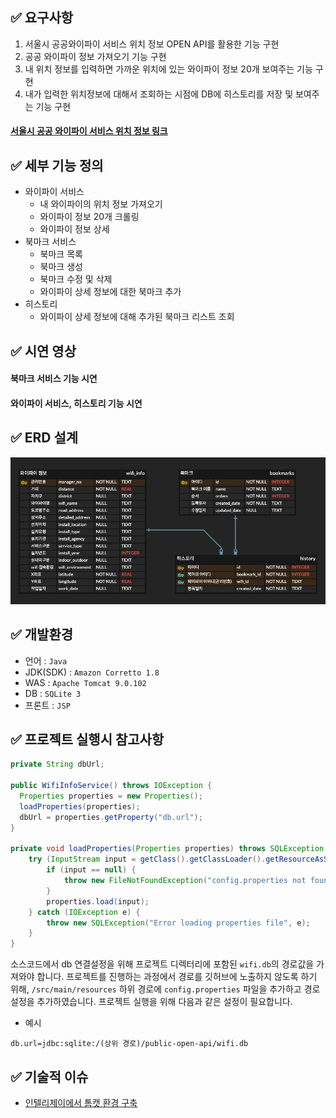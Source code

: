 ## ✅ 요구사항

1. 서울시 공공와이파이 서비스 위치 정보 OPEN API를 활용한 기능 구현
2. 공공 와이파이 정보 가져오기 기능 구현
3. 내 위치 정보를 입력하면 가까운 위치에 있는 와이파이 정보 20개 보여주는 기능 구현
4. 내가 입력한 위치정보에 대해서 조회하는 시점에 DB에 히스토리를 저장 및 보여주는 기능 구현

#### [서울시 공공 와이파이 서비스 위치 정보 링크](https://data.seoul.go.kr/dataList/OA-20883/S/1/datasetView.do)

## ✅ 세부 기능 정의

- 와이파이 서비스
    - 내 와이파이의 위치 정보 가져오기
    - 와이파이 정보 20개 크롤링
    - 와이파이 정보 상세
- 북마크 서비스
    - 북마크 목록
    - 북마크 생성
    - 북마크 수정 및 삭제
    - 와이파이 상세 정보에 대한 북마크 추가
- 히스토리
    - 와이파이 상세 정보에 대해 추가된 북마크 리스트 조회

## ✅ 시연 영상

#### 북마크 서비스 기능 시연


#### 와이파이 서비스, 히스토리 기능 시연



## ✅ ERD 설계

![ERD.jpg](ERD.jpg)

## ✅ 개발환경
- 언어 : ```Java```
- JDK(SDK) : ```Amazon Corretto 1.8```
- WAS : ```Apache Tomcat 9.0.102```
- DB : ```SQLite 3```
- 프론트 : ```JSP```

## ✅ 프로젝트 실행시 참고사항

```java
private String dbUrl;

public WifiInfoService() throws IOException {
  Properties properties = new Properties();
  loadProperties(properties);
  dbUrl = properties.getProperty("db.url");
}

private void loadProperties(Properties properties) throws SQLException {
    try (InputStream input = getClass().getClassLoader().getResourceAsStream("config.properties")) {
        if (input == null) {
            throw new FileNotFoundException("config.properties not found in classpath");
        }
        properties.load(input);
    } catch (IOException e) {
        throw new SQLException("Error loading properties file", e);
    }
}
```
소스코드에서 db 연결설정을 위해 프로젝트 디렉터리에 포함된 ```wifi.db```의 경로값을 가져와야 합니다.
프로젝트를 진행하는 과정에서 경로를 깃허브에 노출하지 않도록 하기 위해, ```/src/main/resources``` 하위 경로에 ```config.properties``` 파일을 추가하고 경로 설정을 추가하였습니다. 프로젝트 실행을 위해 다음과 같은 설정이 필요합니다.

- 예시
```properties
db.url=jdbc:sqlite:/(상위 경로)/public-open-api/wifi.db
```

## ✅ 기술적 이슈
- [인텔리제이에서 톰캣 환경 구축](https://velog.io/@jeongegg/Intellij-Community-%ED%86%B0%EC%BA%A3-%ED%99%98%EA%B2%BD-%EA%B5%AC%EC%B6%95)

